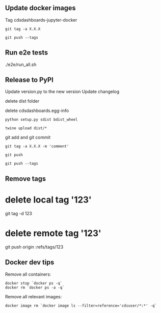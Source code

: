 ## Update docker images

Tag cdsdashboards-jupyter-docker

`git tag -a X.X.X`

`git push --tags`

## Run e2e tests

./e2e/run_all.sh

## Release to PyPI

Update version.py to the new version
Update changelog

delete dist folder

delete cdsdashboards.egg-info

`python setup.py sdist bdist_wheel`

`twine upload dist/*`

git add and git commit

`git tag -a X.X.X -m 'comment'`

`git push`

`git push --tags`



## Remove tags

# delete local tag '123'
git tag -d 123
# delete remote tag '123'
git push origin :refs/tags/123


## Docker dev tips

Remove all containers:
```
docker stop `docker ps -q`
docker rm `docker ps -a -q`
```


Remove all relevant images:
```
docker image rm `docker image ls --filter=reference='cdsuser/*:*' -q`
```
